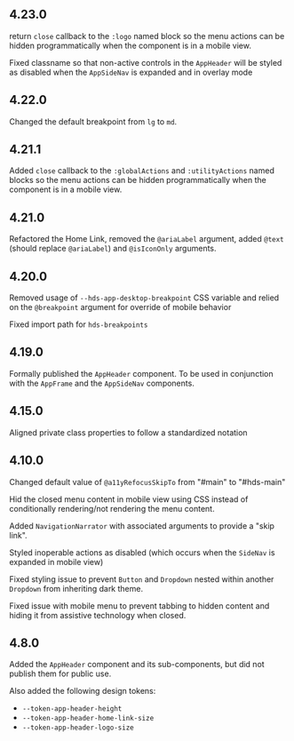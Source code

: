 ## 4.23.0

return `close` callback to the `:logo` named block so the menu actions can be hidden programmatically when the component is in a mobile view.


Fixed classname so that non-active controls in the `AppHeader` will be styled as disabled when the `AppSideNav` is expanded and in overlay mode


## 4.22.0

Changed the default breakpoint from `lg` to `md`.


## 4.21.1

Added `close` callback to the `:globalActions` and `:utilityActions` named blocks so the menu actions can be hidden programmatically when the component is in a mobile view.

## 4.21.0

Refactored the Home Link, removed the `@ariaLabel` argument, added `@text` (should replace `@ariaLabel`) and `@isIconOnly` arguments.

## 4.20.0

Removed usage of `--hds-app-desktop-breakpoint` CSS variable and relied on the `@breakpoint` argument for override of mobile behavior

Fixed import path for `hds-breakpoints`

## 4.19.0

Formally published the `AppHeader` component. To be used in conjunction with the `AppFrame` and the `AppSideNav` components.

## 4.15.0

Aligned private class properties to follow a standardized notation

## 4.10.0

Changed default value of `@a11yRefocusSkipTo` from "#main" to "#hds-main"

Hid the closed menu content in mobile view using CSS instead of conditionally rendering/not rendering the menu content.

Added `NavigationNarrator` with associated arguments to provide a "skip link".

Styled inoperable actions as disabled (which occurs when the `SideNav` is expanded in mobile view)

Fixed styling issue to prevent `Button` and `Dropdown` nested within another `Dropdown` from inheriting dark theme.

Fixed issue with mobile menu to prevent tabbing to hidden content and hiding it from assistive technology when closed.

## 4.8.0

Added the `AppHeader` component and its sub-components, but did not publish them for public use.

Also added the following design tokens:

- `--token-app-header-height`
- `--token-app-header-home-link-size`
- `--token-app-header-logo-size`
